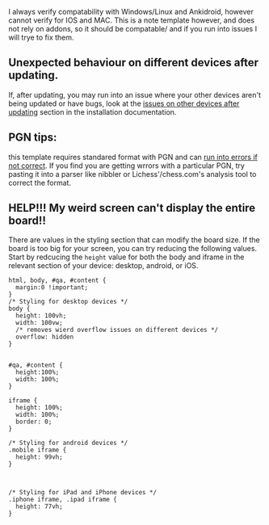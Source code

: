 I always verify compatability with Windows/Linux and Ankidroid, however cannot verify for IOS and MAC. This is a note template however, and does not rely on addons, so it should be compatable/ and if you run into issues I will trye to fix them.

## Unexpected behaviour on different devices after updating.

If, after updating, you may run into an issue where your other devices aren't being updated or have bugs, look at the [issues on other devices after updating](https://github.com/TowelSniffer/Anki-Chess-2.0/blob/main/documentation%2Finstallation.md#issues-on-other-devices-after-updating) section in the installation documentation.

## PGN tips:

this template requires standared format with PGN and can [run into errors if not correct](https://github.com/TowelSniffer/Anki-Chess-2.0/issues/50). If you find you are getting wrrors with a particular PGN, try pasting it into a parser like nibbler or Lichess'/chess.com's analysis tool to correct the format.

## HELP!!! My weird screen can't display the entire board!!

There are values in the styling section that can modify the board size. If the board is too big for your screen, you can try reducing the following values. Start by redcucing the `height` value for both the body and iframe in the relevant section of your device: desktop, android, or iOS.

```
html, body, #qa, #content {
  margin:0 !important;
}
/* Styling for desktop devices */
body {
  height: 100vh;
  width: 100vw;
  /* removes wierd overflow issues on different devices */
  overflow: hidden
}


#qa, #content {
  height:100%;
  width: 100%;
}

iframe {
  height: 100%;
  width: 100%;
  border: 0;
}

/* Styling for android devices */
.mobile iframe {
  height: 99vh;
}



/* Styling for iPad and iPhone devices */
.iphone iframe, .ipad iframe {
  height: 77vh;
}
```
